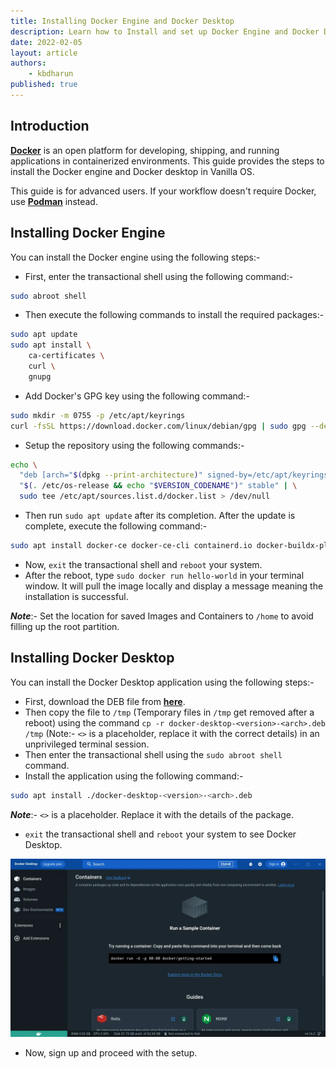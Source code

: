 ```yaml
---
title: Installing Docker Engine and Docker Desktop
description: Learn how to Install and set up Docker Engine and Docker Desktop in Vanilla OS.
date: 2022-02-05
layout: article
authors: 
    - kbdharun
published: true
---
```


## Introduction

[**Docker**](https://www.docker.com/) is an open platform for developing, shipping, and running applications in containerized environments. This guide provides the steps to install the Docker engine and Docker desktop in Vanilla OS.

This guide is for advanced users. If your workflow doesn't require Docker,  use [**Podman**](https://podman.io/) instead.

## Installing Docker Engine

You can install the Docker engine using the following steps:-

- First, enter the transactional shell using the following command:-

```bash
sudo abroot shell
```

- Then execute the following commands to install the required packages:-

```bash
sudo apt update
sudo apt install \
    ca-certificates \
    curl \
    gnupg
```

- Add Docker's GPG key using the following command:-

```bash
sudo mkdir -m 0755 -p /etc/apt/keyrings
curl -fsSL https://download.docker.com/linux/debian/gpg | sudo gpg --dearmor -o /etc/apt/keyrings/docker.gpg
```

- Setup the repository using the following commands:-

```bash
echo \
  "deb [arch="$(dpkg --print-architecture)" signed-by=/etc/apt/keyrings/docker.gpg] https://download.docker.com/linux/debian \
  "$(. /etc/os-release && echo "$VERSION_CODENAME")" stable" | \
  sudo tee /etc/apt/sources.list.d/docker.list > /dev/null
```

- Then run `sudo apt update` after its completion. After the update is complete, execute the following command:-

```bash
sudo apt install docker-ce docker-ce-cli containerd.io docker-buildx-plugin docker-compose-plugin
```

- Now, `exit` the transactional shell and `reboot` your system.
- After the reboot, type `sudo docker run hello-world` in your terminal window. It will pull the image locally and display a message meaning the installation is successful.

**_Note_**:- Set the location for saved Images and Containers to `/home` to avoid filling up the root partition.

## Installing Docker Desktop

You can install the Docker Desktop application using the following steps:-

- First, download the DEB file from [**here**](https://docs.docker.com/desktop/install/debian/).
- Then copy the file to `/tmp` (Temporary files in `/tmp` get removed after a reboot) using the command `cp -r docker-desktop-<version>-<arch>.deb /tmp` (Note:- `<>` is a placeholder, replace it with the correct details) in an unprivileged terminal session.
- Then enter the transactional shell using the `sudo abroot shell` command.
- Install the application using the following command:-

```bash
sudo apt install ./docker-desktop-<version>-<arch>.deb
```

**_Note_**:- `<>` is a placeholder. Replace it with the details of the package.

- `exit` the transactional shell and `reboot` your system to see Docker Desktop.

![Docker Desktop](/assets/uploads/Miscellaneous/Docker-Desktop.webp)

- Now, sign up and proceed with the setup.
